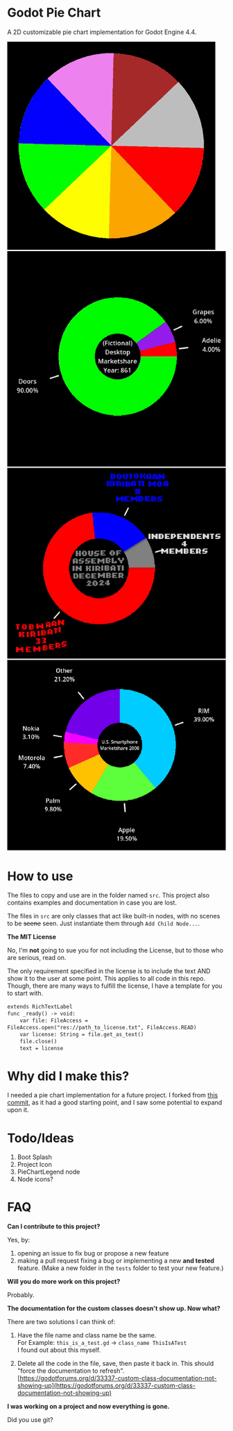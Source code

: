 # Godot Pie Chart

A 2D customizable pie chart implementation for Godot Engine 4.4.

![Pinwheel](./assets/readme/pinwheel.gif)  
![Timelapse](./assets/readme/timelapse.gif)  
![Picture 1](./assets/readme/1.jpg)  
![Picture 2](./assets/readme/2.jpg)  

# How to use

The files to copy and use are in the folder named `src`. This project also contains examples and documentation in case you are lost.  

The files in `src` are only classes that act like built-in nodes, with no scenes to be ~~scene~~ seen.  Just instantiate them through `Add Child Node...`.

**The MIT License**

No, I'm **not** going to sue you for not including the License, but to those who are serious, read on.

The only requirement specified in the license is to include the text AND show it to the user at some point. This applies to all code in this repo. Though, there are many ways to fulfill the license, I have a template for you to start with.

	extends RichTextLabel
	func _ready() -> void:
		var file: FileAccess = FileAccess.open("res://path_to_license.txt", FileAccess.READ)
		var license: String = file.get_as_text()
		file.close()
		text = license


# Why did I make this?

  I needed a pie chart implementation for a future project. I forked from [this commit](https://github.com/Christmas-Missionary/Godot-PieChart/tree/9439e0bb8d0fecbef0027001ffb9ca1909242872), as it had a good starting point, and I saw some potential to expand upon it.


# Todo/Ideas

1. Boot Splash
2. Project Icon
3. PieChartLegend node
4. Node icons?

# FAQ

**Can I contribute to this project?**

Yes, by:  

1. opening an issue to fix bug or propose a new feature
2. making a pull request fixing a bug or implementing a new **and tested** feature. (Make a new folder in the `tests` folder to test your new feature.)

**Will you do more work on this project?**

Probably.

**The documentation for the custom classes doesn't show up. Now what?**

There are two solutions I can think of:  

1. Have the file name and class name be the same.  
For Example: `this_is_a_test.gd` -> `class_name ThisIsATest`  
I found out about this myself.  

2. Delete all the code in the file, save, then paste it back in. This should "force the documentation to refresh".  
[https://godotforums.org/d/33337-custom-class-documentation-not-showing-up](https://godotforums.org/d/33337-custom-class-documentation-not-showing-up)

**I was working on a project and now everything is gone.**  

Did you use git?

